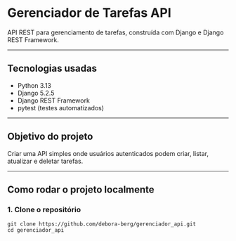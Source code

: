 # Gerenciador de Tarefas API

API REST para gerenciamento de tarefas, construída com Django e Django REST Framework.

---

## Tecnologias usadas

- Python 3.13
- Django 5.2.5
- Django REST Framework
- pytest (testes automatizados)

---

## Objetivo do projeto

Criar uma API simples onde usuários autenticados podem criar, listar, atualizar e deletar tarefas.

---

## Como rodar o projeto localmente

### 1. Clone o repositório

```terminal
git clone https://github.com/debora-berg/gerenciador_api.git
cd gerenciador_api
